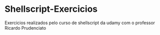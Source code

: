 # Shellscript-Exercicios
Exercicios realizados pelo curso de shellscript da udamy com o professor Ricardo Prudenciato
